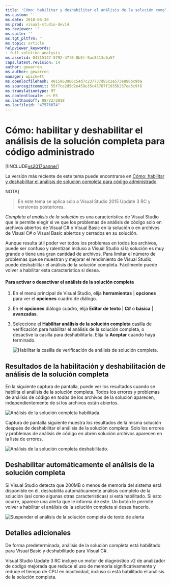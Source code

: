 ```yaml
---
title: 'Cómo: habilitar y deshabilitar el análisis de la solución completa para código administrado | Microsoft Docs'
ms.custom: ''
ms.date: 2018-06-30
ms.prod: visual-studio-dev14
ms.reviewer: ''
ms.suite: ''
ms.tgt_pltfrm: ''
ms.topic: article
helpviewer_keywords:
- full solution analysis
ms.assetid: 04315147-5792-47f0-8b5f-9ac8413c6a57
caps.latest.revision: 14
author: gewarren
ms.author: gewarren
manager: wpickett
ms.openlocfilehash: 4815963966c54d7c237737d85c2e573e886bc9ba
ms.sourcegitcommit: 55f7ce2d5d2e458e35c45787f1935b237ee5c9f8
ms.translationtype: MT
ms.contentlocale: es-ES
ms.lasthandoff: 08/22/2018
ms.locfileid: "47576074"
---
```

# <a name="how-to-enable-and-disable-full-solution-analysis-for-managed-code"></a>Cómo: habilitar y deshabilitar el análisis de la solución completa para código administrado
[!INCLUDE[vs2017banner](../includes/vs2017banner.md)]

La versión más reciente de este tema puede encontrarse en [Cómo: habilitar y deshabilitar el análisis de solución completa para código administrado](https://docs.microsoft.com/visualstudio/code-quality/how-to-enable-and-disable-full-solution-analysis-for-managed-code).  
  
NOTA]
>  En este tema se aplica solo a Visual Studio 2015 Update 3 RC y versiones posteriores.  
  
 *Completa el análisis de la solución* es una característica de Visual Studio que le permite elegir si ve que los problemas de análisis de código solo en archivos abiertos de Visual C# o Visual Basic en la solución o en archivos de Visual C# o Visual Basic abiertos y cerrados en su solución.  
  
 Aunque resulta útil poder ver todos los problemas en todos los archivos, puede ser confuso y ralentizan incluso a Visual Studio si la solución es muy grande o tiene una gran cantidad de archivos.  Para limitar el número de problemas que se muestran y mejorar el rendimiento de Visual Studio, puede deshabilitar el análisis de la solución completa. Fácilmente puede volver a habilitar esta característica si desea.  
  
#### <a name="to-toggle-full-solution-analysis"></a>Para activar o desactivar el análisis de la solución completa  
  
1.  En el menú principal de Visual Studio, elija **herramientas** &#124; **opciones** para ver el **opciones** cuadro de diálogo.  
  
2.  En el **opciones** diálogo cuadro, elija **Editor de texto** &#124; **C#** o **básica** &#124; **avanzadas**.  
  
3.  Seleccione el **Habilitar análisis de la solución completa** casilla de verificación para habilitar el análisis de la solución completa, o desactive la casilla para deshabilitarla. Elija la **Aceptar** cuando haya terminado.  
  
     ![Habilitar la casilla de verificación de análisis de solución completa. ](../code-quality/media/fsa-toolsoptions.png "FSA_ToolsOptions")  
  
## <a name="results-of-enabling-and-disabling-full-solution-analysis"></a>Resultados de la habilitación y deshabilitación de análisis de la solución completa  
 En la siguiente captura de pantalla, puede ver los resultados cuando se habilita el análisis de la solución completa. Todos los errores y problemas de análisis de código en *todas* de los archivos de la solución aparecen, independientemente de si los archivos están abiertos.  
  
 ![Análisis de la solución completa habilitada. ](../code-quality/media/fsa-enabled.png "FSA_Enabled")  
  
 Captura de pantalla siguiente muestra los resultados de la misma solución después de deshabilitar el análisis de la solución completa. Solo los errores y problemas de análisis de código en abren solución archivos aparecen en la lista de errores.  
  
 ![Análisis de la solución completa deshabilitado. ](../code-quality/media/fsa-disabled.png "FSA_Disabled")  
  
## <a name="automatically-disabling-full-solution-analysis"></a>Deshabilitar automáticamente el análisis de la solución completa  
 Si Visual Studio detecta que 200MB o menos de memoria del sistema está disponible en él, deshabilita automáticamente análisis completo de la solución (así como algunas otras características) si está habilitado. Si esto ocurre, aparece una alerta que le informa de este. Un botón le permite volver a habilitar el análisis de la solución completa si desea hacerlo.  
  
 ![Suspender el análisis de la solución completa de texto de alerta](../code-quality/media/fsa-alert.png "FSA_Alert")  
  
## <a name="additional-details"></a>Detalles adicionales  
 De forma predeterminada, análisis de la solución completa está habilitado para Visual Basic y deshabilitado para Visual C#.  
  
 Visual Studio Update 3 RC incluye un motor de diagnóstico v2 de analizador de código mejorada que reduce el uso de memoria significativamente y reduce el tiempo de CPU en inactividad, incluso si está habilitado el análisis de la solución completa.



